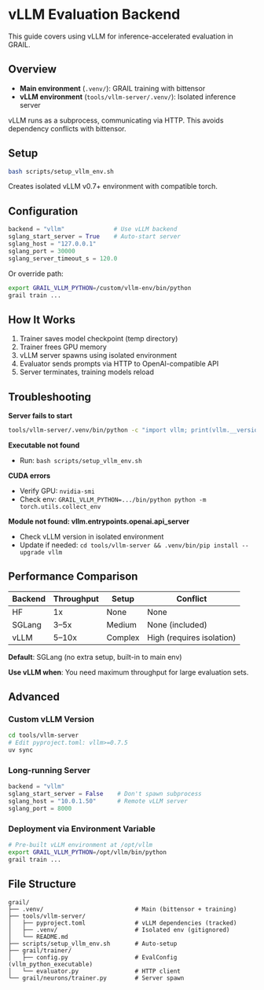 # vLLM Evaluation Backend

This guide covers using vLLM for inference-accelerated evaluation in GRAIL.

## Overview

- **Main environment** (`.venv/`): GRAIL training with bittensor
- **vLLM environment** (`tools/vllm-server/.venv/`): Isolated inference server

vLLM runs as a subprocess, communicating via HTTP. This avoids dependency conflicts with bittensor.

## Setup

```bash
bash scripts/setup_vllm_env.sh
```

Creates isolated vLLM v0.7+ environment with compatible torch.

## Configuration

```python
backend = "vllm"              # Use vLLM backend
sglang_start_server = True    # Auto-start server
sglang_host = "127.0.0.1"
sglang_port = 30000
sglang_server_timeout_s = 120.0
```

Or override path:
```bash
export GRAIL_VLLM_PYTHON=/custom/vllm-env/bin/python
grail train ...
```

## How It Works

1. Trainer saves model checkpoint (temp directory)
2. Trainer frees GPU memory
3. vLLM server spawns using isolated environment
4. Evaluator sends prompts via HTTP to OpenAI-compatible API
5. Server terminates, training models reload

## Troubleshooting

**Server fails to start**
```bash
tools/vllm-server/.venv/bin/python -c "import vllm; print(vllm.__version__)"
```

**Executable not found**
- Run: `bash scripts/setup_vllm_env.sh`

**CUDA errors**
- Verify GPU: `nvidia-smi`
- Check env: `GRAIL_VLLM_PYTHON=.../bin/python python -m torch.utils.collect_env`

**Module not found: vllm.entrypoints.openai.api_server**
- Check vLLM version in isolated environment
- Update if needed: `cd tools/vllm-server && .venv/bin/pip install --upgrade vllm`

## Performance Comparison

| Backend | Throughput | Setup | Conflict |
|---------|-----------|-------|----------|
| HF | 1x | None | None |
| SGLang | 3–5x | Medium | None (included) |
| vLLM | 5–10x | Complex | High (requires isolation) |

**Default**: SGLang (no extra setup, built-in to main env)

**Use vLLM when**: You need maximum throughput for large evaluation sets.

## Advanced

### Custom vLLM Version

```bash
cd tools/vllm-server
# Edit pyproject.toml: vllm>=0.7.5
uv sync
```

### Long-running Server

```python
backend = "vllm"
sglang_start_server = False    # Don't spawn subprocess
sglang_host = "10.0.1.50"      # Remote vLLM server
sglang_port = 8000
```

### Deployment via Environment Variable

```bash
# Pre-built vLLM environment at /opt/vllm
export GRAIL_VLLM_PYTHON=/opt/vllm/bin/python
grail train ...
```

## File Structure

```
grail/
├── .venv/                          # Main (bittensor + training)
├── tools/vllm-server/
│   ├── pyproject.toml              # vLLM dependencies (tracked)
│   ├── .venv/                      # Isolated env (gitignored)
│   └── README.md
├── scripts/setup_vllm_env.sh       # Auto-setup
├── grail/trainer/
│   ├── config.py                   # EvalConfig (vllm_python_executable)
│   └── evaluator.py                # HTTP client
└── grail/neurons/trainer.py        # Server spawn
```
